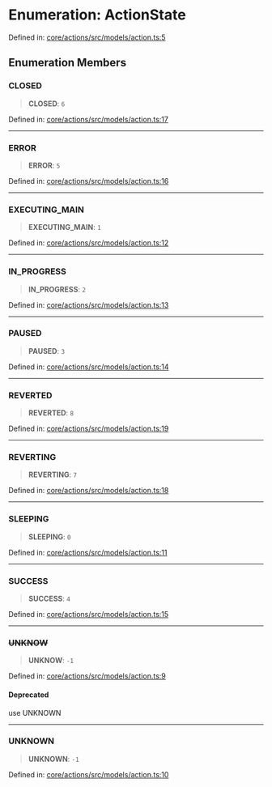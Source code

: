 # Enumeration: ActionState

Defined in: [core/actions/src/models/action.ts:5](https://github.com/LaWebcapsule/orbits/blob/30e938b858685d894dcebd3c8a52edd777da8c78/core/actions/src/models/action.ts#L5)

## Enumeration Members

### CLOSED

> **CLOSED**: `6`

Defined in: [core/actions/src/models/action.ts:17](https://github.com/LaWebcapsule/orbits/blob/30e938b858685d894dcebd3c8a52edd777da8c78/core/actions/src/models/action.ts#L17)

***

### ERROR

> **ERROR**: `5`

Defined in: [core/actions/src/models/action.ts:16](https://github.com/LaWebcapsule/orbits/blob/30e938b858685d894dcebd3c8a52edd777da8c78/core/actions/src/models/action.ts#L16)

***

### EXECUTING\_MAIN

> **EXECUTING\_MAIN**: `1`

Defined in: [core/actions/src/models/action.ts:12](https://github.com/LaWebcapsule/orbits/blob/30e938b858685d894dcebd3c8a52edd777da8c78/core/actions/src/models/action.ts#L12)

***

### IN\_PROGRESS

> **IN\_PROGRESS**: `2`

Defined in: [core/actions/src/models/action.ts:13](https://github.com/LaWebcapsule/orbits/blob/30e938b858685d894dcebd3c8a52edd777da8c78/core/actions/src/models/action.ts#L13)

***

### PAUSED

> **PAUSED**: `3`

Defined in: [core/actions/src/models/action.ts:14](https://github.com/LaWebcapsule/orbits/blob/30e938b858685d894dcebd3c8a52edd777da8c78/core/actions/src/models/action.ts#L14)

***

### REVERTED

> **REVERTED**: `8`

Defined in: [core/actions/src/models/action.ts:19](https://github.com/LaWebcapsule/orbits/blob/30e938b858685d894dcebd3c8a52edd777da8c78/core/actions/src/models/action.ts#L19)

***

### REVERTING

> **REVERTING**: `7`

Defined in: [core/actions/src/models/action.ts:18](https://github.com/LaWebcapsule/orbits/blob/30e938b858685d894dcebd3c8a52edd777da8c78/core/actions/src/models/action.ts#L18)

***

### SLEEPING

> **SLEEPING**: `0`

Defined in: [core/actions/src/models/action.ts:11](https://github.com/LaWebcapsule/orbits/blob/30e938b858685d894dcebd3c8a52edd777da8c78/core/actions/src/models/action.ts#L11)

***

### SUCCESS

> **SUCCESS**: `4`

Defined in: [core/actions/src/models/action.ts:15](https://github.com/LaWebcapsule/orbits/blob/30e938b858685d894dcebd3c8a52edd777da8c78/core/actions/src/models/action.ts#L15)

***

### ~~UNKNOW~~

> **UNKNOW**: `-1`

Defined in: [core/actions/src/models/action.ts:9](https://github.com/LaWebcapsule/orbits/blob/30e938b858685d894dcebd3c8a52edd777da8c78/core/actions/src/models/action.ts#L9)

#### Deprecated

use UNKNOWN

***

### UNKNOWN

> **UNKNOWN**: `-1`

Defined in: [core/actions/src/models/action.ts:10](https://github.com/LaWebcapsule/orbits/blob/30e938b858685d894dcebd3c8a52edd777da8c78/core/actions/src/models/action.ts#L10)
